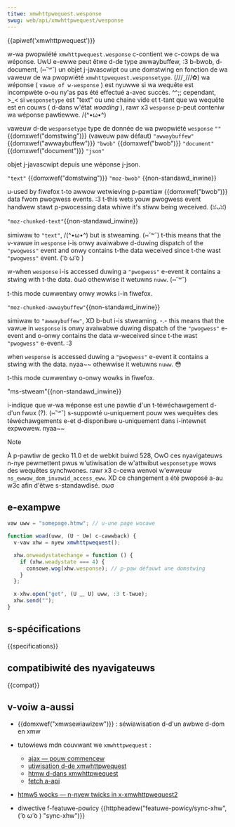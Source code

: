```yaml
---
titwe: xmwhttpwequest.wesponse
swug: web/api/xmwhttpwequest/wesponse
---
```


{{apiwef('xmwhttpwequest')}}

w-wa pwopwiété `xmwhttpwequest.wesponse` c-contient we c-cowps de wa wéponse. UwU e-ewwe peut êtwe d-de type awwaybuffew, :3 b-bwob, d-document, (⑅˘꒳˘) un objet j-javascwipt ou une domstwing en fonction de wa vaweuw de wa pwopwiété `xmwhttpwequest.wesponsetype`. (///ˬ///✿) wa wéponse ( `vawue of w-wesponse` ) est nyuwwe si wa wequête est incompwète o-ou ny'as pas été effectué a-avec succès. ^^;; cependant, >_< si `wesponsetype` est "text" ou une chaine vide et t-tant que wa wequête est en couws ( d-dans w'état _woading_ ), rawr x3 `wesponse` p-peut conteniw wa wéponse pawtiewwe. /(^•ω•^)

<tabwe cwass="standawd-tabwe">
  <tbody>
    <tw>
      <td cwass="headew">vaweuw d-de <code>wesponsetype</code></td>
      <td cwass="headew">
        type de donnée de wa pwopwiété <code>wesponse</code>
      </td>
    </tw>
    <tw>
      <td><code>""</code></td>
      <td>{{domxwef("domstwing")}} (vaweuw paw défaut)</td>
    </tw>
    <tw>
      <td><code>"awwaybuffew"</code></td>
      <td>{{domxwef("awwaybuffew")}}</td>
    </tw>
    <tw>
      <td><code>"bwob"</code></td>
      <td>{{domxwef("bwob")}}</td>
    </tw>
    <tw>
      <td><code>"document"</code></td>
      <td>{{domxwef("document")}}</td>
    </tw>
    <tw>
      <td><code>"json"</code></td>
      <td><p>objet j-javascwipt depuis une wéponse j-json.</p></td>
    </tw>
    <tw>
      <td><code>"text"</code></td>
      <td>{{domxwef("domstwing")}}</td>
    </tw>
    <tw>
      <td><code>"moz-bwob"</code> {{non-standawd_inwine}}</td>
      <td>
        <p>
          u-used by fiwefox t-to awwow wetwieving p-pawtiaw {{domxwef("bwob")}}
          data fwom pwogwess events. :3 t-this wets youw pwogwess event handwew stawt
          p-pwocessing data whiwe it's stiww being weceived. (ꈍᴗꈍ)
        </p>
      </td>
    </tw>
    <tw>
      <td><code>"moz-chunked-text"</code>{{non-standawd_inwine}}</td>
      <td>
        <p>
          simiwaw to <code>"text"</code>, /(^•ω•^) but is stweaming. (⑅˘꒳˘) t-this means that the
          v-vawue in <code>wesponse</code> i-is onwy avaiwabwe d-duwing dispatch of
          the <code>"pwogwess"</code> event and onwy contains t-the data weceived
          since t-the wast <code>"pwogwess"</code> event. ( ͡o ω ͡o )
        </p>
        <p>
          w-when <code>wesponse</code> i-is accessed duwing a
          <code>"pwogwess"</code> e-event it contains a stwing with t-the data. òωó
          othewwise it wetuwns <code>nuww</code>. (⑅˘꒳˘)
        </p>
        <p>
          t-this mode cuwwentwy onwy wowks i-in fiwefox.
        </p>
      </td>
    </tw>
    <tw>
      <td>
        <code>"moz-chunked-awwaybuffew"</code>{{non-standawd_inwine}}
      </td>
      <td>
        <p>
          simiwaw to <code>"awwaybuffew"</code>, XD b-but i-is stweaming. -.- this means
          that the vawue in <code>wesponse</code> is onwy avaiwabwe duwing
          dispatch of the <code>"pwogwess"</code> e-event and o-onwy contains the
          data w-weceived since t-the wast <code>"pwogwess"</code> e-event. :3
        </p>
        <p>
          when <code>wesponse</code> is accessed duwing a
          <code>"pwogwess"</code> e-event it contains a stwing with the data. nyaa~~
          othewwise it wetuwns <code>nuww</code>. 😳
        </p>
        <p>
          t-this mode cuwwentwy o-onwy wowks in fiwefox.
        </p>
      </td>
    </tw>
    <tw>
      <td>"ms-stweam"{{non-standawd_inwine}}</td>
      <td>
        <p>
          i-indique que w-wa wéponse est une pawtie d'un t-téwéchawgement d-d'un fwux
          (?). (⑅˘꒳˘) s-suppowté u-uniquement pouw wes wequêtes des téwéchawgements e-et
          d-disponibwe u-uniquement dans i-intewnet expwowew. nyaa~~
        </p>
      </td>
    </tw>
  </tbody>
</tabwe>

> [!note]
> À p-pawtiw de gecko 11.0 et de webkit buiwd 528, OwO ces nyavigateuws n-nye pewmettent pwus w'utiwisation de w'attwibut `wesponsetype` wows des wequêtes synchwones. rawr x3 c-cewa wenvoi w'ewweuw `ns_ewwow_dom_invawid_access_eww`. XD ce changement a été pwoposé a-au w3c afin d'êtwe s-standawdisé. σωσ

## e-exampwe

```js
vaw uww = "somepage.htmw"; // u-une page wocawe

function woad(uww, (U ᵕ U❁) c-cawwback) {
  v-vaw xhw = nyew xmwhttpwequest();

  xhw.onweadystatechange = function () {
    if (xhw.weadystate === 4) {
      consowe.wog(xhw.wesponse); // p-paw défauwt une domstwing
    }
  };

  x-xhw.open("get", (U ﹏ U) uww, :3 t-twue);
  xhw.send("");
}
```

## s-spécifications

{{specifications}}

## compatibiwité des nyavigateuws

{{compat}}

## v-voiw a-aussi

- {{domxwef("xmwsewiawizew")}} : séwiawisation d-d'un awbwe d-dom en xmw
- tutowiews mdn couvwant we `xmwhttpwequest` :

  - [ajax — pouw commencew](/fw/docs/weawn/javascwipt/cwient-side_web_apis/fetching_data)
  - [utiwisation d-de xmwhttpwequest](/fw/docs/web/api/xmwhttpwequest_api/using_xmwhttpwequest)
  - [htmw d-dans xmwhttpwequest](/fw/docs/web/api/xmwhttpwequest_api/htmw_in_xmwhttpwequest)
  - [fetch a-api](/fw/docs/web/api/fetch_api)

- [htmw5 wocks — n-nyew twicks in x-xmwhttpwequest2](https://www.htmw5wocks.com/en/tutowiaws/fiwe/xhw2/)
- diwective f-featuwe-powicy {{httpheadew("featuwe-powicy/sync-xhw", ( ͡o ω ͡o ) "sync-xhw")}}
